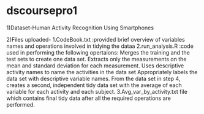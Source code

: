 # dscoursepro1
1)Dataset-Human Activity Recognition Using Smartphones

2)Files uploaded-
 1.CodeBook.txt :provided brief overview of variables names and operations involved in tidying the dataa
 2.run_analysis.R :code used in performing the following opertaions:
   Merges the training and the test sets to create one data set.
   Extracts only the measurements on the mean and standard deviation for each measurement.
   Uses descriptive activity names to name the activities in the data set
   Appropriately labels the data set with descriptive variable names.
   From the data set in step 4, creates a second, independent tidy data set with the average of each variable for each activity and each      subject.
3.Avg_var_by_activity.txt file which contains final tidy data after all the required operations are performed.
